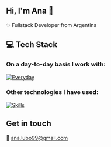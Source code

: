 ## Hi, I'm Ana 👋
✨ Fullstack Developer from Argentina 

## 💻 Tech Stack
### On a day-to-day basis I work with:

[![Everyday](https://skillicons.dev/icons?i=react,nextjs,tailwind,mysql,git,bash,linux)](https://skillicons.dev)

### Other technologies I have used:

[![Skills](https://skillicons.dev/icons?i=rails,postgresql,postman,docker,ruby,js,bootstrap,html,css,jquery,php,py,flask,mongodb)](https://skillicons.dev)

## Get in touch
💬 ana.lubo99@gmail.com
